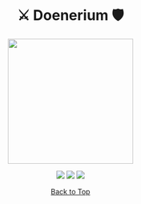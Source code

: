 <a id="top"></a>

#

<h1 align="center">
⚔️ Doenerium 🛡️
</h1>

<p align="center"> 
  <kbd>
<img src="https://github.com/UnderscoRR-Git/Noverion/assets/119547235/2d345808-0183-4aaf-b2e7-0cf1edba4bf9" width="250"></img>
  </kbd>
</p>

<p align="center">
<img src="https://img.shields.io/github/last-commit/Underscorr-Git/Noverion?style=flat">
<img src="https://img.shields.io/github/stars/Underscorr-Git/Noverion?color=blue">
<img src="https://img.shields.io/github/forks/Underscorr-Git/Noverion?color=red">
</p>

<p align="center"><a href=#top>Back to Top</a></p>
